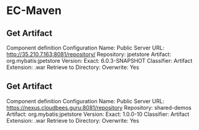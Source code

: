 # EC-Maven #

## Get Artifact ##
Component definition
Configuration Name: <blank>
Public Server URL:  http://35.210.7.163:8081/repository/
Repository: jpetstore
Artifact: org.mybatis:jpetstore
Version: Exact: 6.0.3-SNAPSHOT
Classifier: <blank>
Artifact Extension: .war
Retrieve to Directory: <blank>
Overwrite: Yes

## Get Artifact ##
Component definition
Configuration Name: <blank>
Public Server URL:  https://nexus.cloudbees.guru:8081/repository
Repository: shared-demos
Artifact: org.mybatis:jpetstore
Version: Exact: 1.0.0-10
Classifier: <blank>
Artifact Extension: .war
Retrieve to Directory: <blank>
Overwrite: Yes